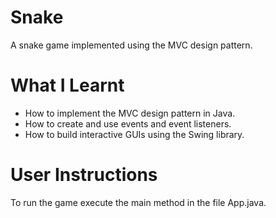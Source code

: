 # Snake
A snake game implemented using the MVC design pattern.

# What I Learnt
- How to implement the MVC design pattern in Java.
- How to create and use events and event listeners.
- How to build interactive GUIs using the Swing library.

# User Instructions
To run the game execute the main method in the file App.java.
